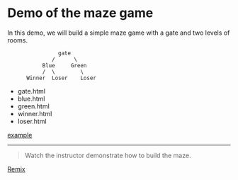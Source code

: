 # Demo of the maze game

In this demo, we will build a simple maze game with a gate and two levels of rooms.

```
                gate
              /      \
           Blue     Green
           /  \        \
      Winner  Loser    Loser
```

* gate.html
* blue.html
* green.html
* winner.html
* loser.html

[example](https://hyperdev.com/#!/project/phantom-flier)

---

> Watch the instructor demonstrate how to build the maze.

[Remix](https://hyperdev.com/#!/project/proud-myth)
